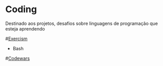 # Coding
Destinado aos projetos, desafios sobre linguagens de programação que esteja aprendendo

#[Exercism](https://exercism.org/)
* Bash

#[Codewars](https://www.codewars.com/)
